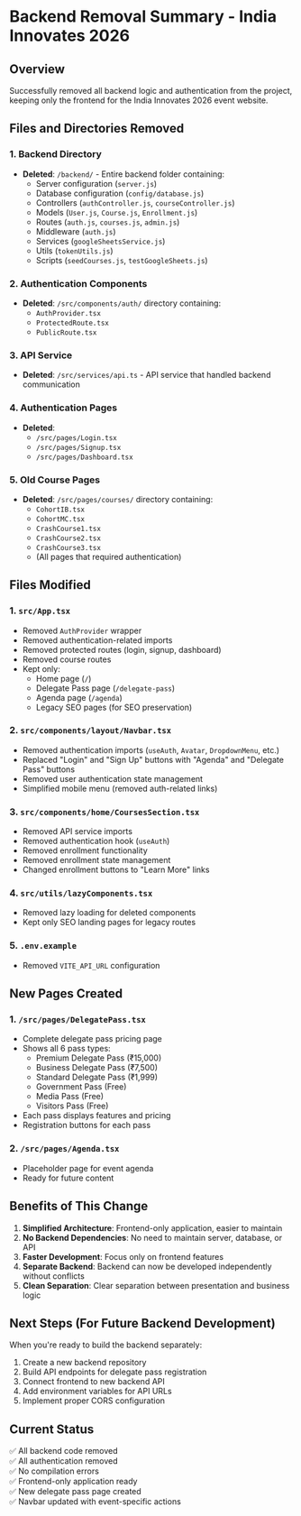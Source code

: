 # Backend Removal Summary - India Innovates 2026

## Overview
Successfully removed all backend logic and authentication from the project, keeping only the frontend for the India Innovates 2026 event website.

## Files and Directories Removed

### 1. Backend Directory
- **Deleted**: `/backend/` - Entire backend folder containing:
  - Server configuration (`server.js`)
  - Database configuration (`config/database.js`)
  - Controllers (`authController.js`, `courseController.js`)
  - Models (`User.js`, `Course.js`, `Enrollment.js`)
  - Routes (`auth.js`, `courses.js`, `admin.js`)
  - Middleware (`auth.js`)
  - Services (`googleSheetsService.js`)
  - Utils (`tokenUtils.js`)
  - Scripts (`seedCourses.js`, `testGoogleSheets.js`)

### 2. Authentication Components
- **Deleted**: `/src/components/auth/` directory containing:
  - `AuthProvider.tsx`
  - `ProtectedRoute.tsx`
  - `PublicRoute.tsx`

### 3. API Service
- **Deleted**: `/src/services/api.ts` - API service that handled backend communication

### 4. Authentication Pages
- **Deleted**: 
  - `/src/pages/Login.tsx`
  - `/src/pages/Signup.tsx`
  - `/src/pages/Dashboard.tsx`

### 5. Old Course Pages
- **Deleted**: `/src/pages/courses/` directory containing:
  - `CohortIB.tsx`
  - `CohortMC.tsx`
  - `CrashCourse1.tsx`
  - `CrashCourse2.tsx`
  - `CrashCourse3.tsx`
  - (All pages that required authentication)

## Files Modified

### 1. `src/App.tsx`
- Removed `AuthProvider` wrapper
- Removed authentication-related imports
- Removed protected routes (login, signup, dashboard)
- Removed course routes
- Kept only:
  - Home page (`/`)
  - Delegate Pass page (`/delegate-pass`)
  - Agenda page (`/agenda`)
  - Legacy SEO pages (for SEO preservation)

### 2. `src/components/layout/Navbar.tsx`
- Removed authentication imports (`useAuth`, `Avatar`, `DropdownMenu`, etc.)
- Replaced "Login" and "Sign Up" buttons with "Agenda" and "Delegate Pass" buttons
- Removed user authentication state management
- Simplified mobile menu (removed auth-related links)

### 3. `src/components/home/CoursesSection.tsx`
- Removed API service imports
- Removed authentication hook (`useAuth`)
- Removed enrollment functionality
- Removed enrollment state management
- Changed enrollment buttons to "Learn More" links

### 4. `src/utils/lazyComponents.tsx`
- Removed lazy loading for deleted components
- Kept only SEO landing pages for legacy routes

### 5. `.env.example`
- Removed `VITE_API_URL` configuration

## New Pages Created

### 1. `/src/pages/DelegatePass.tsx`
- Complete delegate pass pricing page
- Shows all 6 pass types:
  - Premium Delegate Pass (₹15,000)
  - Business Delegate Pass (₹7,500)
  - Standard Delegate Pass (₹1,999)
  - Government Pass (Free)
  - Media Pass (Free)
  - Visitors Pass (Free)
- Each pass displays features and pricing
- Registration buttons for each pass

### 2. `/src/pages/Agenda.tsx`
- Placeholder page for event agenda
- Ready for future content

## Benefits of This Change

1. **Simplified Architecture**: Frontend-only application, easier to maintain
2. **No Backend Dependencies**: No need to maintain server, database, or API
3. **Faster Development**: Focus only on frontend features
4. **Separate Backend**: Backend can now be developed independently without conflicts
5. **Clean Separation**: Clear separation between presentation and business logic

## Next Steps (For Future Backend Development)

When you're ready to build the backend separately:
1. Create a new backend repository
2. Build API endpoints for delegate pass registration
3. Connect frontend to new backend API
4. Add environment variables for API URLs
5. Implement proper CORS configuration

## Current Status
✅ All backend code removed  
✅ All authentication removed  
✅ No compilation errors  
✅ Frontend-only application ready  
✅ New delegate pass page created  
✅ Navbar updated with event-specific actions
